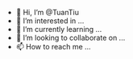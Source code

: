 - 👋 Hi, I’m @TuanTiu
- 👀 I’m interested in ...
- 🌱 I’m currently learning ...
- 💞️ I’m looking to collaborate on ...
- 📫 How to reach me ...

<!---
TuanTiu/TuanTiu is a ✨ special ✨ repository because its `README.md` (this file) appears on your GitHub profile.
You can click the Preview link to take a look at your changes.
--->
